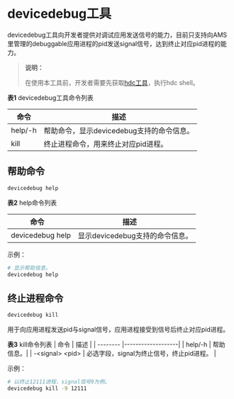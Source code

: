 # devicedebug工具


devicedebug工具向开发者提供对调试应用发送信号的能力，目前只支持向AMS里管理的debuggable应用进程的pid发送signal信号，达到终止对应pid进程的能力。

> **说明：**
>
> 在使用本工具前，开发者需要先获取<!--Del-->[<!--DelEnd-->hdc工具<!--Del-->](../../device-dev/subsystems/subsys-toolchain-hdc-guide.md)<!--DelEnd-->，执行hdc shell。

**表1** devicedebug工具命令列表

| 命令 | 描述 |
| -------- | -------- |
| help/-h | 帮助命令，显示devicedebug支持的命令信息。 |
| kill | 终止进程命令，用来终止对应pid进程。 |


## 帮助命令
```bash
devicedebug help
```

**表2** help命令列表

| 命令    | 描述       |
| ------- | ---------- |
| devicedebug help | 显示devicedebug支持的命令信息。 |

示例：

```bash
# 显示帮助信息。
devicedebug help
```


## 终止进程命令

```bash
devicedebug kill
```
用于向应用进程发送pid与signal信号，应用进程接受到信号后终止对应pid进程。

**表3** kill命令列表
  | 命令 | 描述 |
  | -------- |-------------------|
  | help/-h | 帮助信息。|
  | -\<signal\> \<pid\> |  必选字段，signal为终止信号，终止pid进程。 | 



示例：
  ```bash
  # 以终止12111进程，signal信号9为例。
  devicedebug kill -9 12111
  ```

